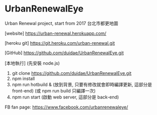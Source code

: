 # UrbanRenewalEye
Urban Renewal project, start from 2017
台北市都更地圖

[website] https://urban-renewal.herokuapp.com/

[heroku git] https://git.heroku.com/urban-renewal.git

[GitHub] https://github.com/duidae/UrbanRenewalEye.git

[本地執行] (先安裝 node.js)
1. git clone https://github.com/duidae/UrbanRenewalEye.git
2. npm install
3. npm run hotbuild & (放到背景, 只要有修改就會即時編譯更新, 這部分是 front-end) (或 npm run build 只編譯一次)
4. npm run start (啟動 web server, 這部分是 back-end)

FB fan page: https://www.facebook.com/urbanrenewaleye/
